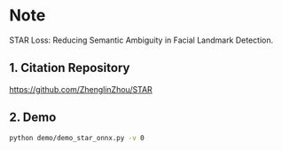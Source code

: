# Note

STAR Loss: Reducing Semantic Ambiguity in Facial Landmark Detection.

## 1. Citation Repository

  https://github.com/ZhenglinZhou/STAR


## 2. Demo

```bash
python demo/demo_star_onnx.py -v 0
```


